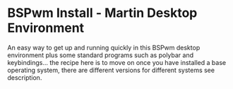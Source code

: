 # BSPwm Install - Martin Desktop Environment
An easy way to get up and running quickly in this BSPwm desktop environment plus some standard programs such as polybar and keybindings... the recipe here is to move on once you have installed a base operating system, there are different versions for different systems see description.
